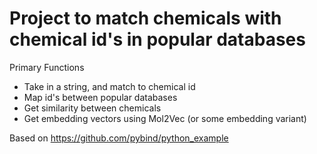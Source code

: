 # Project to match chemicals with chemical id's in popular databases

Primary Functions
* Take in a string, and match to chemical id
* Map id's between popular databases
* Get similarity between chemicals
* Get embedding vectors using Mol2Vec (or some embedding variant)

Based on https://github.com/pybind/python_example